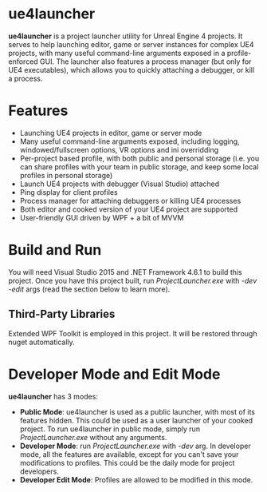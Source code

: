 # ue4launcher
**ue4launcher** is a project launcher utility for Unreal Engine 4 projects. It serves to help launching editor, game or server instances for complex UE4 projects, with many useful command-line arguments exposed in a profile-enforced GUI. The launcher also features a process manager (but only for UE4 executables), which allows you to quickly attaching a debugger, or kill a process.

# Features
- Launching UE4 projects in editor, game or server mode
- Many useful command-line arguments exposed, including logging, windowed/fullscreen options, VR options and ini overridding
- Per-project based profile, with both public and personal storage (i.e. you can share profiles with your team in public storage, and keep some local profiles in personal storage)
- Launch UE4 projects with debugger (Visual Studio) attached
- Ping display for client profiles
- Process manager for attaching debuggers or killing UE4 processes
- Both editor and cooked version of your UE4 project are supported
- User-friendly GUI driven by WPF + a bit of MVVM

# Build and Run
You will need Visual Studio 2015 and .NET Framework 4.6.1 to build this project.
Once you have this project built, run *ProjectLauncher.exe* with *-dev -edit* args (read the section below to learn more).

## Third-Party Libraries
Extended WPF Toolkit is employed in this project. It will be restored through nuget automatically.

# Developer Mode and Edit Mode
**ue4launcher** has 3 modes:
- **Public Mode**: ue4launcher is used as a public launcher, with most of its features hidden. This could be used as a user launcher of your cooked project. To run ue4launcher in public mode, simply run *ProjectLauncher.exe* without any arguments.
- **Developer Mode**: run *ProjectLauncher.exe* with *-dev* arg. In developer mode, all the features are available, except for you can't save your modifications to profiles. This could be the daily mode for project developers.
- **Developer Edit Mode**: Profiles are allowed to be modified in this mode.
